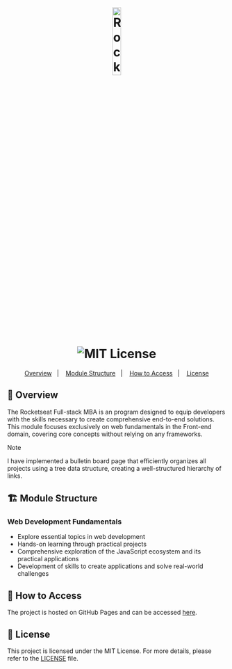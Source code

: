 <h1 align="center">
  <div align="center">
    <img src="https://app.rocketseat.com.br/_next/image?url=https%3A%2F%2Fxesque.rocketseat.dev%2Fplatform%2F1720017956346.svg&w=128&q=75" width="20%" alt="Rocketseat Logo" />
  </div>
  <img src="https://img.shields.io/badge/license-MIT-green" alt="MIT License"/>
</h1>

<p align="center">
  <a href="#overview">Overview</a>&nbsp;&nbsp;&nbsp;|&nbsp;&nbsp;&nbsp;
  <a href="#module-structure">Module Structure</a>&nbsp;&nbsp;&nbsp;|&nbsp;&nbsp;&nbsp;
  <a href="#how-to-access">How to Access</a>&nbsp;&nbsp;&nbsp;|&nbsp;&nbsp;&nbsp;
  <a href="#license">License</a>
</p>

<h2 id="overview">🚀 Overview</h2>

<p>
  The Rocketseat Full-stack MBA is an program designed to equip developers with the skills necessary to create comprehensive end-to-end solutions. This module focuses exclusively on web fundamentals in the Front-end domain, covering core concepts without relying on any frameworks.
</p>

  > [!NOTE]  
  >  </strong> I have implemented a bulletin board page that efficiently organizes all projects using a tree data structure, creating a well-structured hierarchy of links.

<h2 id="module-structure">🏗️ Module Structure</h2>

<h3>Web Development Fundamentals</h3>

<ul>
  <li>Explore essential topics in web development</li>
  <li>Hands-on learning through practical projects</li>
  <li>Comprehensive exploration of the JavaScript ecosystem and its practical applications</li>
  <li>Development of skills to create applications and solve real-world challenges</li>
</ul>

<h2 id="how-to-access">🔗 How to Access</h2>

<p>
  The project is hosted on GitHub Pages and can be accessed <a href="https://skitttz.github.io/MBA-Rocketseat/">here</a>.
</p>

<h2 id="license">📄 License</h2>

<p>
  This project is licensed under the MIT License. For more details, please refer to the <a href="https://github.com/Skitttz/MBA-Rocketseat/blob/main/LICENSE">LICENSE</a> file.
</p>
